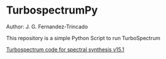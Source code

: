TurbospectrumPy
===

Author: J. G. Fernandez-Trincado

This repository is a simple Python Script to run TurboSpectrum


[Turbospectrum code for spectral synthesis v15.1](http://www.pages-perso-bertrand-plez.univ-montp2.fr)

